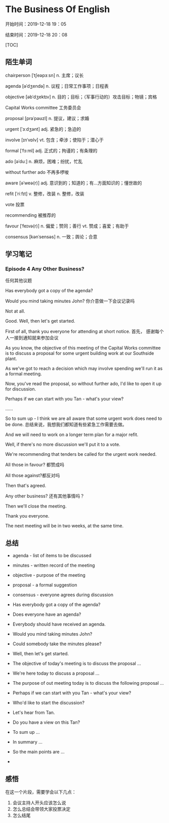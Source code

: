 # The Business Of English

开始时间：2019-12-18 19：05

结束时间：2019-12-18 20：08

[TOC]



## 陌生单词

chairperson [ˈtʃeəpɜːsn] n. 主席；议长

agenda [əˈdʒendə] n. 议程；日常工作事项；日程表

objective [əbˈdʒektɪv] n. 目的；目标；（军事行动的）攻击目标；物镜；宾格

Capital Works committee 工务委员会

proposal [prəˈpəʊzl] n. 提议，建议；求婚

urgent [ˈɜːdʒənt] adj. 紧急的；急迫的

involve [ɪnˈvɒlv] vt. 包含；牵涉；使陷于；潜心于

formal [ˈfɔːml]  adj. 正式的；拘谨的；有条理的

ado [əˈduː] n. 麻烦，困难；纷扰，忙乱

without further ado 不再多啰唆

aware [əˈweə(r)] adj. 意识到的；知道的；有…方面知识的；懂世故的

refit [ˈriːfɪt] v. 整修，改装 n. 整修，改装

vote 投票

recommending 被推荐的

favour [ˈfeɪvə(r)] n. 偏爱；赞同；善行 vt. 赞成；喜爱；有助于

consensus [kənˈsensəs] n. 一致；舆论；合意

## 学习笔记

### Episode 4 Any Other Business?

任何其他议题

Has everybody got a copy of the agenda?

Would you mind taking minutes John? 你介意做一下会议记录吗

Not at all.

Good. Well, then let's get started.

First of all, thank you everyone for attending at short notice. 首先， 感谢每个人一接到通知就来参加会议

As you know, the objective of this meeting of the Capital Works committee is to discuss a proposal for some        urgent building work at our Southside plant.

As we've got to reach a decision which may involve spending we'll run it as a formal meeting.

Now, you've read the proposal, so without further ado, I'd like to open it up for discussion.

Perhaps if we can start with you Tan - what's your view?

......

So to sum up - I think we are all aware that some urgent work does need to be done. 总结来说，我想我们都知道有些紧急工作需要去做。

And we will need to work on a longer term plan for a major refit.

Well, if there's no more discussion we'll put it to a vote.

We're recommending that tenders be called for the urgent work needed.

All those in favour? 都赞成吗

All those against?都反对吗

Then that's agreed.

Any other business? 还有其他事情吗？

Then we'll close the meeting.

Thank you everyone.

The next meeting will be in two weeks, at the same time.



## 总结

- agenda - list of items to be discussed
- minutes - written record of the meeting
- objective - purpose of the meeting
- proposal - a formal suggestion
- consensus - everyone agrees during discussion



- Has everybody got a copy of the agenda?
- Does everyone have an agenda?
- Everybody should have received an agenda.



- Would you mind taking minutes John?
- Could somebody take the minutes please?



- Well, then let's get started.



- The objective of today's meeting is to discuss the proposal ...
- We're here today to discuss a proposal ...
- The purpose of out meeting today is to discuss the following proposal ...



- Perhaps if we can start with you Tan - what's your view?
- Who'd like to start the discussion?
- Let's hear from Tan.
- Do you have a view on this Tan?



- To sum up ... 
- In summary ...
- So the main points are ...
- 



## 感悟

在这一个片段，需要学会以下几点：

1. 会议主持人开头应该怎么说
2. 怎么总结会带领大家投票决定
3. 怎么结尾